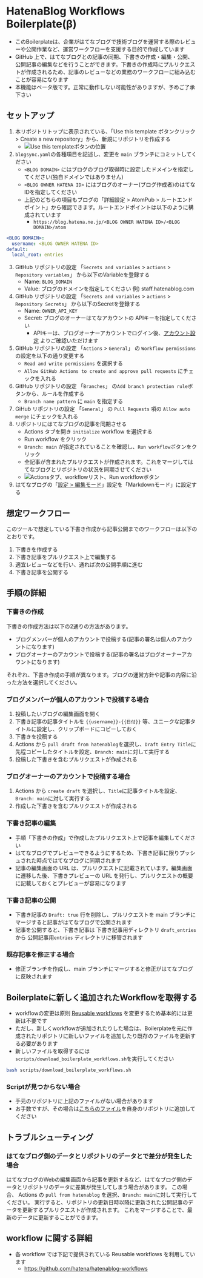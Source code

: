 # HatenaBlog Workflows Boilerplate(β)

- このBoilerplateは、企業がはてなブログで技術ブログを運営する際のレビューや公開作業など、運営ワークフローを支援する目的で作成しています
- GitHub 上で、はてなブログとの記事の同期、下書きの作成・編集・公開、公開記事の編集などを行うことができます。下書きの作成時にプルリクエストが作成されるため、記事のレビューなどの業務のワークフローに組み込むことが容易になります
- 本機能はベータ版です。正常に動作しない可能性がありますが、予めご了承下さい


## セットアップ

1. 本リポジトリトップに表示されている、「Use this template ボタンクリック > Create a new repository」から、新規にリポジトリを作成する
    - ![Use this templateボタンの位置](https://cdn-ak.f.st-hatena.com/images/fotolife/h/hatenablog/20231107/20231107164142.png)
2. `blogsync.yaml`の各種項目を記述し、変更を `main` ブランチにコミットしてください
    - `<BLOG DOMAIN>` にはブログのブログ取得時に設定したドメインを指定してください(独自ドメインではありません)
    - `<BLOG OWNER HATENA ID>` にはブログのオーナー(ブログ作成者)のはてなIDを指定してください
    - 上記のどちらの項目もブログの「詳細設定 > AtomPub > ルートエンドポイント」から確認できます。ルートエンドポイントは以下のように構成されています
        - `https://blog.hatena.ne.jp/<BLOG OWNER HATENA ID>/<BLOG DOMAIN>/atom`
```yaml
<BLOG DOMAIN>:
  username: <BLOG OWNER HATENA ID>
default:
  local_root: entries
```
3. GitHub リポジトリの設定 「`Secrets and variables` > `actions` > `Repository variables`」 から以下のVariableを登録する
    - Name: `BLOG_DOMAIN`
    - Value: ブログのドメインを指定してください 例) staff.hatenablog.com
4. GitHub リポジトリの設定 「`Secrets and variables` > `actions` > `Repository Secrets`」 から以下のSecretを登録する
    - Name: `OWNER_API_KEY`
    - Secret: ブログのオーナーはてなアカウントの APIキーを指定してください
        - APIキーは、ブログオーナーアカウントでログイン後、[アカウント設定](https://blog.hatena.ne.jp/-/config) よりご確認いただけます
5. GitHub リポジトリの設定 「`Actions` > `General`」 の `Workflow permissions` の設定を以下の通り変更する
    - `Read and write permissions` を選択する
    - `Allow GitHub Actions to create and approve pull requests` にチェックを入れる
6. GitHub リポジトリの設定 「`Branches`」 の`Add branch protection rule`ボタンから、ルールを作成する
    - `Branch name pattern` に `main` を指定する
7. GiHub リポジトリの設定 「`General`」 の `Pull Requests` 項の `Allow auto merge` にチェックを入れる
8. リポジトリにはてなブログの記事を同期させる
    - Actions タブを開き `initialize` workflow を選択する
    - Run workflow をクリック
    - `Branch: main` が指定されていることを確認し、`Run workflow`ボタンをクリック
    - 全記事が含まれたプルリクエストが作成されます。これをマージしてはてなブログとリポジトリの状況を同期させてください
    - ![Actionsタブ、workflowリスト、Run workflowボタン](https://cdn-ak.f.st-hatena.com/images/fotolife/h/hatenablog/20231107/20231107163433.png)
9. はてなブログの「[設定 > 編集モード](https://blog.hatena.ne.jp/my/config#blog-config-syntax)」設定を「Markdownモード」に設定する

## 想定ワークフロー

このツールで想定している下書き作成から記事公開までのワークフローは以下のとおりです。

1. 下書きを作成する
2. 下書き記事をプルリクエスト上で編集する
3. 適宜レビューなどを行い、通れば次の公開手順に進む
4. 下書き記事を公開する

## 手順の詳細

### 下書きの作成

下書きの作成方法は以下の2通りの方法があります。

- ブログメンバーが個人のアカウントで投稿する(記事の署名は個人のアカウントになります)
- ブログオーナーのアカウントで投稿する(記事の署名はブログオーナーアカウントになります)

それぞれ、下書き作成の手順が異なります。ブログの運営方針や記事の内容に沿った方法を選択してください。

### ブログメンバーが個人のアカウントで投稿する場合

1. 投稿したいブログの編集画面を開く
2. 下書き記事の記事タイトルを `{{username}}-{{日付}}` 等、ユニークな記事タイトルに設定し、クリップボードにコピーしておく
3. 下書きを投稿する
4. Actions から `pull draft from hatenablog`を選択し、`Draft Entry Title`に先程コピーしたタイトルを設定、`Branch: main`に対して実行する
5. 投稿した下書きを含むプルリクエストが作成される

### ブログオーナーのアカウントで投稿する場合

1. Actions から  `create draft` を選択し、`Title`に記事タイトルを設定、`Branch: main`に対して実行する
2. 作成した下書きを含むプルリクエストが作成される

### 下書き記事の編集

- 手順「下書きの作成」で作成したプルリクエスト上で記事を編集してください
- はてなブログでプレビューできるようにするため、下書き記事に限りプッシュされた時点ではてなブログに同期されます
- 記事の編集画面の URL は、プルリクエストに記載されています。編集画面に遷移した後、下書きプレビューの URL を発行し、プルリクエストの概要に記載しておくとプレビューが容易になります

### 下書き記事の公開

- 下書き記事の `Draft: true` 行を削除し、プルリクエストを main ブランチにマージすると記事がはてなブログで公開されます
- 記事を公開すると、下書き記事は 下書き記事用ディレクトリ `draft_entries` から 公開記事用`entries` ディレクトリに移管されます

### 既存記事を修正する場合

- 修正ブランチを作成し、main ブランチにマージすると修正がはてなブログに反映されます

## Boilerplateに新しく追加されたWorkflowを取得する

- workflowの変更は原則 [Reusable workflows](https://github.com/hatena/hatenablog-workflows) を変更するため基本的には更新は不要です
- ただし、新しくworkflowが追加されたりした場合は、Boilerplateを元に作成されたリポジトリに新しいファイルを追加したり既存のファイルを更新する必要があります
- 新しいファイルを取得するには`scripts/download_boilerplate_workflows.sh`を実行してください

```bash
bash scripts/download_boilerplate_workflows.sh
```

### Scriptが見つからない場合

- 手元のリポジトリに上記のファイルがない場合があります
- お手数ですが、その場合は[こちらのファイル](https://github.com/hatena/Hatena-Blog-Workflows-Boilerplate/blob/main/scripts/download_boilerplate_workflows.sh)を自身のリポジトリに追加してください

## トラブルシューティング

### はてなブログ側のデータとリポジトリのデータとで差分が発生した場合

はてなブログのWebの編集画面から記事を更新するなど、はてなブログ側のデータとリポジトリのデータに差異が発生してしまう場合があります。
この場合、 Actions の `pull from hatenablog` を選択、`Branch: main`に対して実行してください。
実行すると、リポジトリの更新日時以降に更新された公開記事のデータを更新するプルリクエストが作成されます。
これをマージすることで、最新のデータに更新することができます。

## workflow に関する詳細

- 各 workflow では下記で提供されている Reusable workflows を利用しています
  - https://github.com/hatena/hatenablog-workflows
